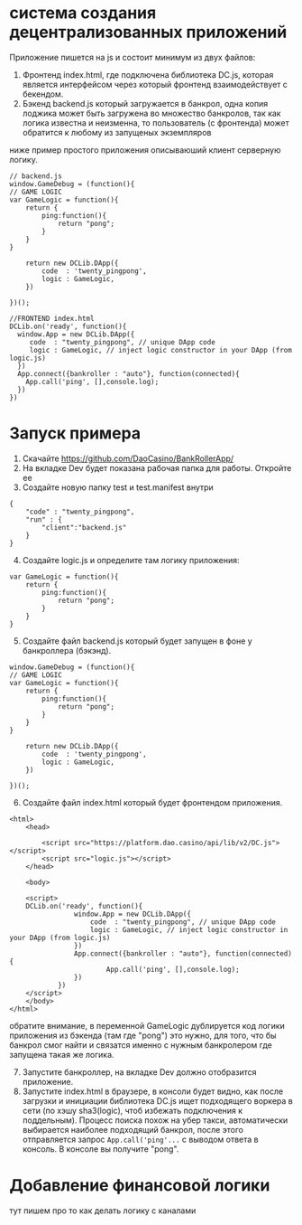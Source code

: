# система создания децентрализованных приложений

Приложение пишется на js и состоит минимум из двух файлов:
1) Фронтенд index.html, где подключена библиотека DC.js, которая является интерфейсом через который фронтенд взаимодействует с бекендом.
2) Бэкенд backend.js который загружается в банкрол, одна копия лоджика может быть загружена во множество банкролов, так как логика известна и неизменна, то пользователь (с фронтенда) может обратится к любому из запущеных экземпляров

ниже пример простого приложения описываюший клиент серверную логику. 
```
// backend.js
window.GameDebug = (function(){
// GAME LOGIC
var GameLogic = function(){
	return {
		ping:function(){
			return "pong";
		}
	}
}
	
	return new DCLib.DApp({
		code  : 'twenty_pingpong',
		logic : GameLogic,
	})

})();

//FRONTEND index.html 
DCLib.on('ready', function(){
  window.App = new DCLib.DApp({
     code  : "twenty_pingpong", // unique DApp code
     logic : GameLogic, // inject logic constructor in your DApp (from logic.js)
  })
  App.connect({bankroller : "auto"}, function(connected){
    App.call('ping', [],console.log);
  })
})
```

# Запуск примера
1. Скачайте https://github.com/DaoCasino/BankRollerApp/
2. На вкладке Dev будет показана рабочая папка для работы. Откройте ее
3. Создайте новую папку test и test.manifest внутри 

``` 
{
	"code" : "twenty_pingpong",
	"run" : {
		"client":"backend.js"
	}
}
```

4. Создайте logic.js и определите там логику приложения:

```
var GameLogic = function(){
	return {
		ping:function(){
			return "pong";
		}
	}
}
```
5. Создайте файл backend.js который будет запущен в фоне у банкроллера (бэкэнд).
```
window.GameDebug = (function(){
// GAME LOGIC
var GameLogic = function(){
	return {
		ping:function(){
			return "pong";
		}
	}
}
	
	return new DCLib.DApp({
		code  : 'twenty_pingpong',
		logic : GameLogic,
	})

})();
```

6. Создайте файл index.html который будет фронтендом приложения.

```
<html>
    <head>
	
        <script src="https://platform.dao.casino/api/lib/v2/DC.js"></script>
		<script src="logic.js"></script>
    </head>

    <body>

    <script>
    DCLib.on('ready', function(){
                window.App = new DCLib.DApp({
                    code  : "twenty_pingpong", // unique DApp code
                    logic : GameLogic, // inject logic constructor in your DApp (from logic.js)
                })
                App.connect({bankroller : "auto"}, function(connected){
                        App.call('ping', [],console.log);
                })
            })
    </script>
    </body>
</html>
```
обратите внимание, в переменной GameLogic дублируется код логики приложения из бэкенда (там где "pong") это нужно, для того, что бы банкрол смог найти и связатся именно с нужным банкролером где запущена такая же логика.

7. Запустите банкроллер, на вкладке Dev должно отобразится приложение. 
8. Запустите index.html в браузере, в консоли будет видно, как после загрузки и инициации библиотека DC.js ищет подходящего воркера в сети (по хэшу sha3(logic), чтоб избежать подключения к поддельным). Процесс поиска похож на убер такси, автоматически выбирается наиболее подходящий банкрол, после этого отправляется запрос `App.call('ping'...` с выводом ответа в консоль. В консоле вы получите "pong". 

# Добавление финансовой логики

тут пишем про то как делать логику с каналами
